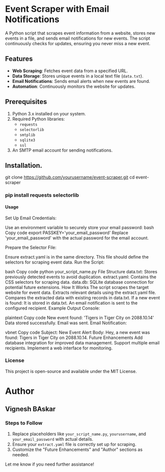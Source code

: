 # Event Scraper with Email Notifications

A Python script that scrapes event information from a website, stores new events in a file, and sends email notifications for new events. The script continuously checks for updates, ensuring you never miss a new event.

## Features

- **Web Scraping**: Fetches event data from a specified URL.
- **Data Storage**: Stores unique events in a local text file (`data.txt`).
- **Email Notifications**: Sends email alerts when new events are found.
- **Automation**: Continuously monitors the website for updates.
## Prerequisites

1. Python 3.x installed on your system.
2. Required Python libraries:
   - `requests`
   - `selectorlib`
   - `smtplib`
   - `sqlite3`
   - `ssl`
3. An SMTP email account for sending notifications.

## Installation. 

git clone https://github.com/yourusername/event-scraper.git
   cd event-scraper

### pip install requests selectorlib

#### Usage
Set Up Email Credentials:

Use an environment variable to securely store your email password:
bash
Copy code
export PASSKEY='your_email_password'
Replace 'your_email_password' with the actual password for the email account.

Prepare the Selector File:

Ensure extract.yaml is in the same directory. This file should define the selectors for scraping event data.
Run the Script:

bash
Copy code
python your_script_name.py
File Structure
data.txt: Stores previously detected events to avoid duplication.
extract.yaml: Contains the CSS selectors for scraping data.
data.db: SQLite database connection for potential future extensions.
How It Works
The script scrapes the target website for event data.
Extracts relevant details using the extract.yaml file.
Compares the extracted data with existing records in data.txt.
If a new event is found:
It is stored in data.txt.
An email notification is sent to the configured recipient.
Example Output
Console:

plaintext
Copy code
New event found: 'Tigers in Tiger City on 2088.10.14'
Data stored successfully.
Email was sent.
Email Notification:

vbnet
Copy code
Subject: New Event Alert
Body: Hey, a new event was found: Tigers in Tiger City on 2088.10.14.
Future Enhancements
Add database integration for improved data management.
Support multiple email recipients.
Implement a web interface for monitoring.
### License
This project is open-source and available under the MIT License.

# Author
## Vignesh BAskar

### Steps to Follow
1. Replace placeholders like `your_script_name.py`, `yourusername`, and `your_email_password` with actual details.
2. Ensure your `extract.yaml` file is correctly set up for scraping.
3. Customize the "Future Enhancements" and "Author" sections as needed.

Let me know if you need further assistance!

